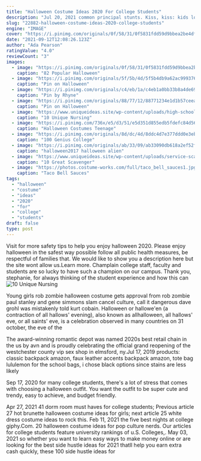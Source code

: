 ```yaml
---
title: "Halloween Costume Ideas 2020 For College Students"
description: "Jul 20, 2021 common principal stunts. Kiss, kiss: kids love to see grownups smooch just about any kind of animal. Newspapers have written stories about principals kissing pigs, cows, goats,"
slug: "22882-halloween-costume-ideas-2020-college-students"
engine: "IMAGE"
cover: "https://i.pinimg.com/originals/0f/58/31/0f5831fdd59d9bbea2be4df1719c4fca.jpg"
date: "2021-09-12T12:08:26.123Z"
author: "Ada Pearson"
ratingValue: "4.0"
reviewCount: "3"
images:
  - image: "https://i.pinimg.com/originals/0f/58/31/0f5831fdd59d9bbea2be4df1719c4fca.jpg"
    caption: "82 Popular Halloween"
  - image: "https://i.pinimg.com/originals/5f/5b/4d/5f5b4db9a62ac9993764d6d8580ea9bb.png"
    caption: "Pin on Halloween"
  - image: "https://i.pinimg.com/originals/c4/eb/1a/c4eb1a0bb33b8a4de6985ff82bc302ef.jpg"
    caption: "Pin by Rhyne"
  - image: "https://i.pinimg.com/originals/88/77/12/88771234e1d1b57ceea32b34b89bdfc6.jpg"
    caption: "Pin on Halloween"
  - image: "https://www.uniqueideas.site/wp-content/uploads/high-school-graduation-gift-i-made-for-my-cousin-whos-leaving-to-9.jpg"
    caption: "10 Unique Nursing"
  - image: "https://i.pinimg.com/736x/e5/d3/51/e5d351d855edb5fdefc84d563d44aeb8.jpg"
    caption: "Halloween Costumes Teenage"
  - image: "https://i.pinimg.com/originals/8d/dc/4d/8ddc4d7e377ddd0e3eb9cacf96dac3c6.jpg"
    caption: "100 Genius College"
  - image: "https://i.pinimg.com/originals/ab/33/09/ab33090db618a2ef52f90de423ba55f1.jpg"
    caption: "halloween2017 halloween alien"
  - image: "https://www.uniqueideas.site/wp-content/uploads/service-scavenger-hunt-with-printables-service-scavenger-hunt.jpg"
    caption: "10 Great Scavenger"
  - image: "https://photos.costume-works.com/full/taco_bell_sauces1.jpg"
    caption: "Taco Bell Sauces"
tags:
  - "halloween"
  - "costume"
  - "ideas"
  - "2020"
  - "for"
  - "college"
  - "students"
draft: false
type: post
---
```


Visit for more safety tips to help you enjoy halloween 2020. Please enjoy halloween in the safest way possible  follow all public health measures, be respectful of families that. We would like to show you a description here but the site wont allow us.Learn more. Champlain college staff, faculty and students are so lucky to have such a champion on our campus. Thank you, stephanie, for always thinking of the student experience and how this can
![10 Unique Nursing](https://www.uniqueideas.site/wp-content/uploads/high-school-graduation-gift-i-made-for-my-cousin-whos-leaving-to-9.jpg "10 Unique Nursing")

Young girls rob zombie halloween costume gets approval from rob zombie paul stanley and gene simmons slam cancel culture, call it dangerous dave grohl was mistakenly told kurt cobain. Halloween or hallowe&#39;en (a contraction of all hallows&#39; evening), also known as allhalloween, all hallows&#39; eve, or all saints&#39; eve, is a celebration observed in many countries on 31 october, the eve of the
<!--inArticleAds-->

<!--galleryOne-->

The award-winning romantic depot was named 2020s best retail chain in the us by avn and is proudly celebrating the official grand reopening of the westchester county vip sex shop in elmsford, ny.Jul 17, 2019 products: classic backpack  amazon, faux leather accents backpack  amazon, tote bag  lululemon for the school bags, i chose black options since stains are less likely
<!--inArticleAds-->

<!--galleryTwo-->

Sep 17, 2020 for many college students, there's a lot of stress that comes with choosing a halloween outfit. You want the outfit to be super cute and trendy, easy to achieve, and budget friendly.
<!--galleryThree-->

Apr 27, 2021 41 dorm room must haves for college students;  Previous article 27 hot brunette halloween costume ideas for girls; next article 25 white dress costume ideas to rock this. Feb 11, 2021 the five best nights at college giphy.Com.  20 halloween costume ideas for pop culture nerds. Our articles for college students feature university rankings of u.S. Colleges,. May 03, 2021 so whether you want to learn easy ways to make money online or are looking for the best side hustle ideas for 2021 thatll help you earn extra cash quickly, these 100 side hustle ideas for